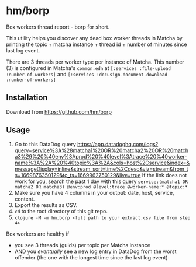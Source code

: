 # hm/borp

Box workers thread report - borp for short.

This utility helps you discover any dead box worker threads in Matcha by printing the topic + matcha instance + thread id + number of minutes since last log event.

There are 3 threads per worker type per instance of Matcha. This number (3) is configured in Matcha's `common.edn` at `[:services :file-upload :number-of-workers]` and `[:services :docusign-document-download :number-of-workers]`

## Installation

Download from https://github.com/hm/borp

## Usage

1. Go to this DataDog query https://app.datadoghq.com/logs?query=service%3A%28matcha1%20OR%20matcha2%20OR%20matcha3%29%20%40env%3Aprod%20%40level%3Atrace%20%40worker-name%3A%2A%20%40topic%3A%2A&cols=host%2Cservice&index=&messageDisplay=inline&stream_sort=time%2Cdesc&viz=stream&from_ts=1669876350129&to_ts=1669962750129&live=true If the link does not work for you, search the past 1 day with this query `service:(matcha1 OR matcha2 OR matcha3) @env:prod @level:trace @worker-name:* @topic:*`
1. Make sure you have 4 columns in your output: date, host, service, content.
1. Export the results as CSV.
1. `cd` to the root directory of this git repo.
1. `clojure -M -m hm.borp <full path to your extract.csv file from step 4>`

Box workers are healthy if

* you see 3 threads (guids) per topic per Matcha instance
* AND you _eventually_ see a new log entry in DataDog from the worst offender (the one with the longest time since the last log event)
